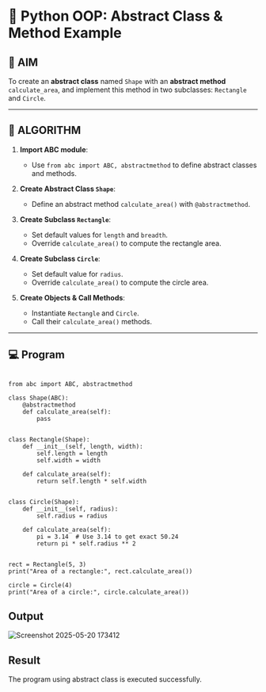 # 🐍 Python OOP: Abstract Class & Method Example

## 🎯 AIM

To create an **abstract class** named `Shape` with an **abstract method** `calculate_area`, and implement this method in two subclasses: `Rectangle` and `Circle`.

---

## 🧠 ALGORITHM

1. **Import ABC module**:
   - Use `from abc import ABC, abstractmethod` to define abstract classes and methods.

2. **Create Abstract Class `Shape`**:
   - Define an abstract method `calculate_area()` with `@abstractmethod`.

3. **Create Subclass `Rectangle`**:
   - Set default values for `length` and `breadth`.
   - Override `calculate_area()` to compute the rectangle area.

4. **Create Subclass `Circle`**:
   - Set default value for `radius`.
   - Override `calculate_area()` to compute the circle area.

5. **Create Objects & Call Methods**:
   - Instantiate `Rectangle` and `Circle`.
   - Call their `calculate_area()` methods.

---

## 💻 Program
```

from abc import ABC, abstractmethod

class Shape(ABC):
    @abstractmethod
    def calculate_area(self):
        pass


class Rectangle(Shape):
    def __init__(self, length, width):
        self.length = length
        self.width = width

    def calculate_area(self):
        return self.length * self.width


class Circle(Shape):
    def __init__(self, radius):
        self.radius = radius

    def calculate_area(self):
        pi = 3.14  # Use 3.14 to get exact 50.24
        return pi * self.radius ** 2


rect = Rectangle(5, 3)
print("Area of a rectangle:", rect.calculate_area())

circle = Circle(4)
print("Area of a circle:", circle.calculate_area())

```
## Output
![Screenshot 2025-05-20 173412](https://github.com/user-attachments/assets/a9fb0fdf-7743-429f-95b7-36f5a2e18d1f)


## Result
The program using abstract class is executed successfully.
